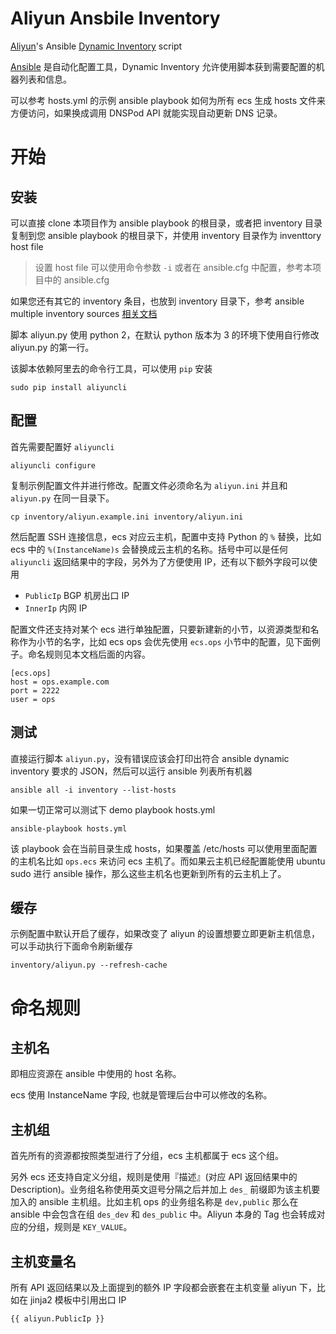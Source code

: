 # Aliyun Ansbile Inventory

[Aliyun][]'s Ansible  [Dynamic Inventory][] script

[Ansible][] 是自动化配置工具，Dynamic Inventory 允许使用脚本获到需要配置的机器列表和信息。

可以参考 hosts.yml 的示例 ansible playbook 如何为所有 ecs 生成 hosts 文件来方便访问，如果换成调用 DNSPod API 就能实现自动更新 DNS 记录。


# 开始

## 安装

可以直接 clone 本项目作为 ansible playbook 的根目录，或者把 inventory 目录复制到您 ansible playbook 的根目录下，并使用 inventory 目录作为 inventtory host file

> 设置 host file 可以使用命令参数 `-i` 或者在 ansible.cfg 中配置，参考本项目中的 ansible.cfg

如果您还有其它的 inventory 条目，也放到 inventory 目录下，参考 ansible multiple inventory sources [相关文档](http://docs.ansible.com/intro_dynamic_inventory.html#using-multiple-inventory-sources)

脚本 aliyun.py 使用 python 2，在默认 python 版本为 3 的环境下使用自行修改 aliyun.py 的第一行。

该脚本依赖阿里去的命令行工具，可以使用 `pip` 安装

	sudo pip install aliyuncli

## 配置

首先需要配置好 `aliyuncli`

	aliyuncli configure

复制示例配置文件并进行修改。配置文件必须命名为 `aliyun.ini` 并且和 `aliyun.py` 在同一目录下。

	cp inventory/aliyun.example.ini inventory/aliyun.ini

然后配置 SSH 连接信息，ecs 对应云主机，配置中支持 Python 的 `%` 替换，比如 ecs 中的 `%(InstanceName)s` 会替换成云主机的名称。括号中可以是任何 `aliyuncli` 返回结果中的字段，另外为了方便使用 IP，还有以下额外字段可以使用

-	`PublicIp` BGP 机房出口 IP
-	`InnerIp` 内网 IP

配置文件还支持对某个 ecs 进行单独配置，只要新建新的小节，以资源类型和名称作为小节的名字，比如 ecs ops 会优先使用 `ecs.ops` 小节中的配置，见下面例子。命名规则见本文档后面的内容。

	[ecs.ops]
	host = ops.example.com
	port = 2222
	user = ops

## 测试

直接运行脚本 `aliyun.py`，没有错误应该会打印出符合 ansible dynamic inventory 要求的 JSON，然后可以运行 ansible 列表所有机器

	ansible all -i inventory --list-hosts

如果一切正常可以测试下 demo playbook hosts.yml

	ansible-playbook hosts.yml

该 playbook 会在当前目录生成 hosts，如果覆盖 /etc/hosts 可以使用里面配置的主机名比如 `ops.ecs` 来访问 ecs 主机了。而如果云主机已经配置能使用 ubuntu sudo 进行 ansible 操作，那么这些主机名也更新到所有的云主机上了。

## 缓存

示例配置中默认开启了缓存，如果改变了 aliyun 的设置想要立即更新主机信息，可以手动执行下面命令刷新缓存

	inventory/aliyun.py --refresh-cache

# 命名规则

## 主机名

即相应资源在 ansible 中使用的 host 名称。

ecs 使用 InstanceName 字段, 也就是管理后台中可以修改的名称。

## 主机组

首先所有的资源都按照类型进行了分组，ecs 主机都属于 ecs 这个组。

另外 ecs 还支持自定义分组，规则是使用『描述』(对应 API 返回结果中的 Description)。业务组名称使用英文逗号分隔之后并加上 `des_` 前缀即为该主机要加入的 ansible 主机组。比如主机 ops 的业务组名称是 `dev,public` 那么在 ansible 中会包含在组 `des_dev` 和 `des_public` 中。Aliyun 本身的 Tag 也会转成对应的分组，规则是 `KEY_VALUE`。

## 主机变量名

所有 API 返回结果以及上面提到的额外 IP 字段都会嵌套在主机变量 aliyun 下，比如在 jinja2 模板中引用出口 IP

    {{ aliyun.PublicIp }}

[ansible]: http://www.ansible.com
[dynamic inventory]: http://docs.ansible.com/intro_dynamic_inventory.html
[aliyun]: http://www.aliyun.com
